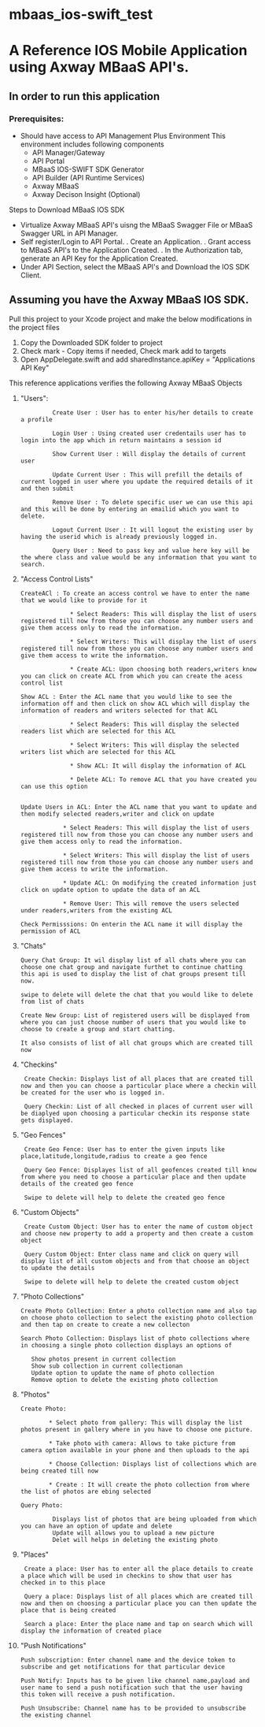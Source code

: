# mbaas_ios-swift_test

# A Reference IOS Mobile Application using Axway MBaaS API's.</h1> #

## In order to run this application ##

### Prerequisites: ###

* Should have access to API Management Plus Environment This environment includes following components
  * API Manager/Gateway
  * API Portal
  * MBaaS IOS-SWIFT SDK Generator
  * API Builder (API Runtime Services)
  * Axway MBaaS
  * Axway Decison Insight (Optional)
  
Steps to Download MBaaS IOS SDK

* Virtualize Axway MBaaS API's uisng the MBaaS Swagger File or MBaaS Swagger URL in API Manager.
* Self register/Login to API Portal.
  . Create an Application.
  . Grant access to MBaaS API's to the Application Created.
  . In the Authorization tab, generate an API Key for the Application Created.
* Under API Section, select the MBaaS API's and Download the IOS SDK Client.

## Assuming you have the Axway MBaaS IOS SDK. ##

Pull this project to your Xcode project and make the below modifications in the project files

  1. Copy the Downloaded SDK folder to project
  2. Check mark - Copy items if needed, Check mark add to targets
  3. Open AppDelegate.swift and add sharedInstance.apiKey = "Applications API Key"

This reference applications verifies the following Axway MBaaS Objects

  1. "Users":
 
                  Create User : User has to enter his/her details to create a profile
                  
                  Login User : Using created user credentails user has to login into the app which in return maintains a session id
                  
                  Show Current User : Will display the details of current user
                  
                  Update Current User : This will prefill the details of current logged in user where you update the required details of it and then submit
                  
                  Remove User : To delete specific user we can use this api and this will be done by entering an emailid which you want to delete.
                  
                  Logout Current User : It will logout the existing user by having the userid which is already previously logged in.
                  
                  Query User : Need to pass key and value here key will be the where class and value would be any information that you want to search.
                  
  
  2. "Access Control Lists"
  
         CreateACl : To create an access control we have to enter the name that we would like to provide for it
                  
                       * Select Readers: This will display the list of users registered till now from those you can choose any number users and give them access only to read the information.
                  
                       * Select Writers: This will display the list of users registered till now from those you can choose any number users and give them access to write the information.
                  
                       * Create ACL: Upon choosing both readers,writers know you can click on create ACL from which you can create the acess control list
                       
         Show ACL : Enter the ACL name that you would like to see the information off and then click on show ACL which will display the information of readers and writers selected for that ACL
         
                       * Select Readers: This will display the selected readers list which are selected for this ACL
         
                       * Select Writers: This will display the selected writers list which are selected for this ACL
                       
                       * Show ACL: It will display the information of ACL
                       
                       * Delete ACL: To remove ACL that you have created you can use this option
                       
                       
         Update Users in ACL: Enter the ACL name that you want to update and then modify selected readers,writer and click on update
         
                     * Select Readers: This will display the list of users registered till now from those you can choose any number users and give them access only to read the information.
         
                     * Select Writers: This will display the list of users registered till now from those you can choose any number users and give them access to write the information.
         
                     * Update ACL: On modifying the created information just click on update option to update the data of an ACL
                     
                     * Remove User: This will remove the users selected under readers,writers from the existing ACL
      
         Check Permisssions: On enterin the ACL name it will display the permission of ACL
         
  3. "Chats"
  
         Query Chat Group: It wil display list of all chats where you can choose one chat group and navigate furthet to continue chatting this api is used to display the list of chat groups present till now.
         
         swipe to delete will delete the chat that you would like to delete from list of chats
         
         Create New Group: List of registered users will be displayed from where you can just choose number of users that you would like to choose to create a group and start chatting.
         
         It also consists of list of all chat groups which are created till now
  
  
  4. "Checkins"
  
          Create Checkin: Displays list of all places that are created till now and then you can choose a particular place where a checkin will be created for the user who is logged in.
          
          Query Checkin: List of all checked in places of current user will be diaplyed upon choosing a particular checkin its response state gets displayed.
  
  5. "Geo Fences"
  
          Create Geo Fence: User has to enter the given inputs like place,latitude,longitude,radius to create a geo fence
          
          Query Geo Fence: Displayes list of all geofences created till know from where you need to choose a particular place and then update details of the created geo fence
          
          Swipe to delete will help to delete the created geo fence
          
  6. "Custom Objects"
  
          Create Custom Object: User has to enter the name of custom object and choose new property to add a property and then create a custom object
          
          Query Custom Object: Enter class name and click on query will display list of all custom objects and from that choose an object to update the details
          
          Swipe to delete will help to delete the created custom object
          
  
  7. "Photo Collections"
  
         Create Photo Collection: Enter a photo collection name and also tap on choose photo collection to select the existing photo collection and then tap on create to create a new collecton
 
         Search Photo Collection: Displays list of photo collections where in choosing a single photo collection displays an options of
         
            Show photos present in current collection
            Show sub collection in current collectionan
            Update option to update the name of photo collection
            Remove option to delete the existing photo collection
  
  
  8. "Photos"
  
         Create Photo:
         
                 * Select photo from gallery: This will display the list photos present in gallery where in you have to choose one picture.
         
                 * Take photo with camera: Allows to take picture from camera option available in your phone and then uploads to the api
         
                 * Choose Collection: Displays list of collections which are being created till now
         
                 * Create : It will create the photo collection from where the list of photos are ebing selected
         
         Query Photo:
         
                  Displays list of photos that are being uploaded from which you can have an option of update and delete
                  Update will allows you to upload a new picture
                  Delet will helps in deleting the existing photo
  
  9. "Places"
  
          Create a place: User has to enter all the place details to create a place which will be used in checkins to show that user has checked in to this place
          
          Query a place: Displays list of all places which are created till now and then on choosing a particular place you can then update the place that is being created
          
          Search a place: Enter the place name and tap on search which will display the information of created place
  
10. "Push Notifications"

        Push subscription: Enter channel name and the device token to subscribe and get notifications for that particular device

        Push Notify: Inputs has to be given like channel name,payload and user name to send a push notification such that the user having this token will receive a push notification.

        Push Unsubscribe: Channel name has to be provided to unsubscribe the existing channel

     
    
  
